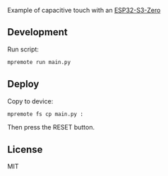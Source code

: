 Example of capacitive touch with an [ESP32-S3-Zero](https://www.waveshare.com/wiki/ESP32-S3-Zero)

## Development

Run script:

```bash
mpremote run main.py
```

## Deploy

Copy to device:

```bash
mpremote fs cp main.py :
```

Then press the RESET button.

## License

MIT
